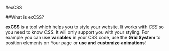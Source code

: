 #exCSS

##What is exCSS?

**exCSS** is a tool which helps you to style your website. It works with *CSS* so you need to know *CSS*. It will only support you with your styling. For example you can use **variables** in your CSS code, use the **Grid System** to position elements on Your page or **use and customize animations**!